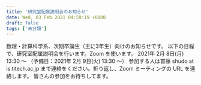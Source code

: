 ```yaml
---
title: '研究室配属説明会のお知らせ'
date: Wed, 03 Feb 2021 04:59:19 +0000
draft: false
tags: ['未分類']
---
```


数理・計算科学系、次期卒論生（主に3年生）向けのお知らせです。 以下の日程で、研究室配属説明会を行います。Zoom を使います。 2021年 2月 8日(月) 13:30 ～ （予備日：2021年 2月 9日(火) 13:30 ～） 参加する人は首藤 shudo at is.titech.ac.jp まで連絡をください。折り返し、Zoom ミーティングの URL を連絡します。 皆さんの参加をお待ちしてます。